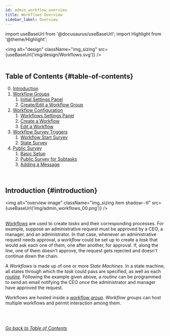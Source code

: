 ```yaml
---
id: admin_workflow_overview
title: Workflows Overview
sidebar_label: Overview
---
```

import useBaseUrl from '@docusaurus/useBaseUrl'; 
import Highlight from '@theme/Highlight';

<img alt="design" className="img_sizing" src={useBaseUrl('img/design/Workflows.svg')} />
<br/>
<br/>



<div className="alert alert--secondary">

## Table of Contents {#table-of-contents}

0. [Introduction](#introduction)
1. [Workflow Groups](/docs/documentation/admin/workflows/admin_workflow_groups)
    1. [Initial Settings Panel](/docs/documentation/admin/workflows/admin_workflow_groups#initial-settings-panel)
    2. [Create/Edit a Workflow Group](/docs/documentation/admin/workflows/admin_workflow_groups#create-edit-a-workflow-group)
2. [Workflow Configuration](/docs/documentation/admin/workflows/admin_workflow_configure)
    1. [Workflows Settings Panel](/docs/documentation/admin/workflows/admin_workflow_configure#workflows-settings-panel)
    2. [Create a Workflow](/docs/documentation/admin/workflows/admin_workflow_configure#create-a-single-workflow)
    3. [Edit a Workflow](/docs/documentation/admin/workflows/admin_workflow_configure#edit-a-single-workflow)
3. [Workflow Survey Triggers](/docs/documentation/admin/workflows/admin_workflow_required_survey)
    1. [Workflow Start Survey](/docs/documentation/admin/workflows/admin_workflow_required_survey#setting-up-a-required-survey-for-a-new-task_)
    2. [State Survey](/docs/documentation/admin/workflows/admin_workflow_required_survey#required-survey-for-modifying-task-states)
4. [Public Survey](/docs/documentation/admin/workflows/admin_workflow_public_survey)
    1. [Basic Setup](/docs/documentation/admin/workflows/admin_workflow_public_survey#basic-setup)
    2. [Public Survey for Subtasks](/docs/documentation/admin/workflows/admin_workflow_public_survey#public-survey-subtask)
    3. [Adding a Message](/docs/documentation/admin/workflows/admin_workflow_public_survey#adding-message)

</div>
<br/>



## Introduction {#introduction}

<img alt="overview image" className="img_sizing item shadow--tl" src={useBaseUrl('img/admin_workflows_00.png')} />
<br/>
<br/>

[_Workflows_](/docs/documentation/admin/workflows/admin_workflow_configure) are used to create _tasks_ and their corresponding processes. For example, suppose an administrative request must be approved by a CEO, a manager, and an administrator. In that case, whenever an administrative request needs approval, a _workflow_ could be set up to create a _task_ that would ask each one of them, one after another, for approval. If, along the line, one of them doesn't approve, the request gets rejected and doesn't continue down the chain.

A _Workflows_ is made up of one or more _State Machines_. In a state machine, all states through which the _task_ could pass are specified, as well as each [_routine_](/docs/documentation/automation/admin_routine). Following the example given above, a _routine_ can be programmed to send an email notifying the CEO once the administrator and manager have approved the request.

Workflows are hosted inside a [_workflow group_](/docs/documentation/admin/workflows/admin_workflow_groups). _Workflow groups_ can host multiple workflows and permit interaction among them.


<br/>
<br/>

_[Go back to Table of Contents](#table-of-contents)_